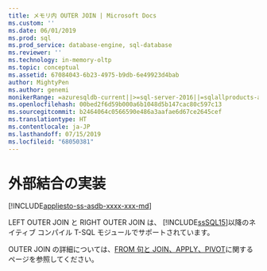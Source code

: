 ```yaml
---
title: メモリ内 OUTER JOIN | Microsoft Docs
ms.custom: ''
ms.date: 06/01/2019
ms.prod: sql
ms.prod_service: database-engine, sql-database
ms.reviewer: ''
ms.technology: in-memory-oltp
ms.topic: conceptual
ms.assetid: 67084043-6b23-4975-b9db-6e49923d4bab
author: MightyPen
ms.author: genemi
monikerRange: =azuresqldb-current||>=sql-server-2016||=sqlallproducts-allversions||>=sql-server-linux-2017||=azuresqldb-mi-current
ms.openlocfilehash: 00bed2f6d59b000a6b1048d5b147cac80c597c13
ms.sourcegitcommit: b2464064c0566590e486a3aafae6d67ce2645cef
ms.translationtype: HT
ms.contentlocale: ja-JP
ms.lasthandoff: 07/15/2019
ms.locfileid: "68050381"
---
```

# <a name="implementing-an-outer-join"></a>外部結合の実装

[!INCLUDE[appliesto-ss-asdb-xxxx-xxx-md](../../includes/appliesto-ss-asdb-xxxx-xxx-md.md)]

  LEFT OUTER JOIN と RIGHT OUTER JOIN は、 [!INCLUDE[ssSQL15](../../includes/sssql15-md.md)]以降のネイティブ コンパイル T-SQL モジュールでサポートされています。  
  
OUTER JOIN の詳細については、[FROM 句と JOIN、APPLY、PIVOT](../../t-sql/queries/from-transact-sql.md)に関するページを参照してください。
